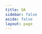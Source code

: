 ```yaml
---
title: QA
sidebar: false
aside: false
layout: page
---
```


<base-index :title="$frontmatter.title"/>

